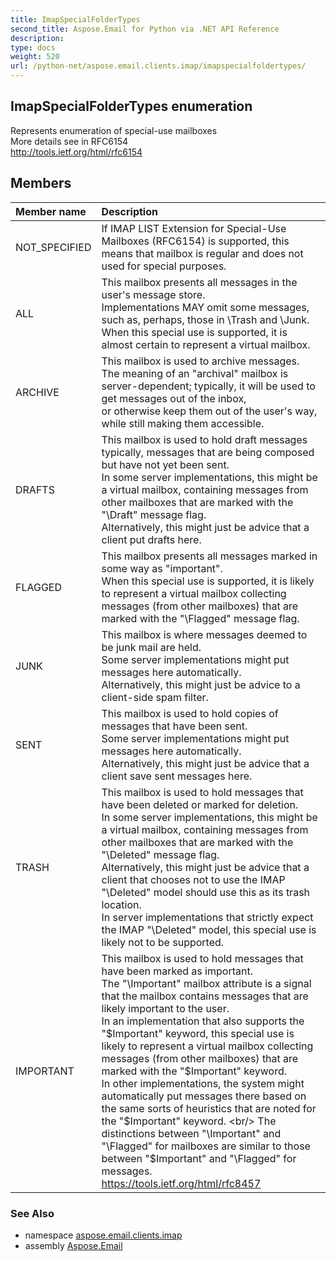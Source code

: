 ```yaml
---
title: ImapSpecialFolderTypes
second_title: Aspose.Email for Python via .NET API Reference
description: 
type: docs
weight: 520
url: /python-net/aspose.email.clients.imap/imapspecialfoldertypes/
---
```


## ImapSpecialFolderTypes enumeration

Represents enumeration of special-use mailboxes<br/>            More details see in RFC6154 <br/>            http://tools.ietf.org/html/rfc6154

## Members
| Member name | Description |
| :- | :- |
|NOT_SPECIFIED|If IMAP LIST Extension for Special-Use Mailboxes (RFC6154) is supported, this means that mailbox is regular and does not used for special purposes.|
|ALL|This mailbox presents all messages in the user's message store. <br/>            Implementations MAY omit some messages, such as, perhaps, those in \Trash and \Junk.  <br/>            When this special use is supported, it is almost certain to represent a virtual mailbox.|
|ARCHIVE|This mailbox is used to archive messages.<br/>            The meaning of an "archival" mailbox is server-dependent; typically, it will be used to get messages out of the inbox, <br/>            or otherwise keep them out of the user's way, while still making them accessible.|
|DRAFTS|This mailbox is used to hold draft messages typically, messages that are being composed but have not yet been sent.<br/>            In some server implementations, this might be a virtual mailbox, containing messages from other mailboxes that are marked with the "\Draft" message flag.  <br/>            Alternatively, this might just be advice that a client put drafts here.|
|FLAGGED|This mailbox presents all messages marked in some way as "important".<br/>            When this special use is supported, it is likely to represent a virtual mailbox collecting messages (from other mailboxes) that are marked with the "\Flagged" message flag.|
|JUNK|This mailbox is where messages deemed to be junk mail are held.<br/>            Some server implementations might put messages here automatically.  <br/>            Alternatively, this might just be advice to a client-side spam filter.|
|SENT|This mailbox is used to hold copies of messages that have been sent.<br/>            Some server implementations might put messages here automatically.  <br/>            Alternatively, this might just be advice that a client save sent messages here.|
|TRASH|This mailbox is used to hold messages that have been deleted or marked for deletion.<br/>            In some server implementations, this might be a virtual mailbox, containing messages from other mailboxes that are marked with the "\Deleted" message flag. <br/>            Alternatively, this might just be advice that a client that chooses not to use the IMAP "\Deleted" model should use this as its trash location.  <br/>            In server implementations that strictly expect the IMAP "\Deleted" model, this special use is likely not to be supported.|
|IMPORTANT|This mailbox is used to hold messages that have been marked as important.<br/>            The "\Important" mailbox attribute is a signal that the mailbox contains messages that are likely important to the user.<br/>            In an implementation that also supports the "$Important" keyword, this special use is likely to represent a virtual mailbox collecting messages (from other mailboxes) that are marked with the "$Important" keyword. <br/>            In other implementations, the system might automatically put messages there based on the same sorts of heuristics that are noted for the "$Important" keyword.  <br/>            The distinctions between "\Important" and "\Flagged" for mailboxes are similar to those between "$Important" and "\Flagged" for messages.<br/>            https://tools.ietf.org/html/rfc8457|

### See Also

* namespace [aspose.email.clients.imap](/email/python-net/aspose.email.clients.imap/)
* assembly [Aspose.Email](/email/python-net/)

